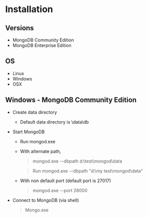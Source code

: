 # Installation

## Versions
* MongoDB Community Edition
* MongoDB Enterprise Edition

## OS
* Linux
* Windows
* OSX

## Windows - MongoDB Community Edition
* Create data directory
    - Default data directory is \data\db

* Start MongoDB
    - Run mongod.exe
    - With alternate path, 
        > mongod.exe --dbpath d:\test\mongod\data

        > Run mongod.exe --dbpath "d:\my test\mongod\data"
    - With non default port (default port is 27017)
        > mongod.exe --port 28000

* Connect to MongoDB (via shell)
    > Mongo.exe



